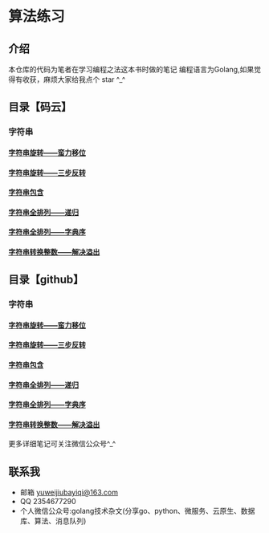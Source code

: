 # 算法练习

## 介绍
本仓库的代码为笔者在学习编程之法这本书时做的笔记
编程语言为Golang,如果觉得有收获，麻烦大家给我点个 star ^_^

## 目录【码云】
### 字符串
#### [字符串旋转——蛮力移位](https://gitee.com/yuweiwuyazi/bianchengzhuji/tree/master/tstring/demo1)
#### [字符串旋转——三步反转](https://gitee.com/yuweiwuyazi/bianchengzhuji/tree/master/tstring/demo2)
#### [字符串包含](https://gitee.com/yuweiwuyazi/bianchengzhuji/tree/master/tstring/demo3)
#### [字符串全排列——递归](https://gitee.com/yuweiwuyazi/bianchengzhuji/tree/master/tstring/demo4)
#### [字符串全排列——字典序](https://gitee.com/yuweiwuyazi/bianchengzhuji/tree/master/tstring/demo5)
#### [字符串转换整数——解决溢出](https://gitee.com/yuweiwuyazi/bianchengzhuji/tree/master/tstring/demo6)

## 目录【github】
### 字符串
#### [字符串旋转——蛮力移位](https://github.com/yuwe1/bianchengzhuji/tree/master/tstring/demo1)
#### [字符串旋转——三步反转](https://github.com/yuwe1/bianchengzhuji/tree/master/tstring/demo2)
#### [字符串包含](https://github.com/yuwe1/bianchengzhuji/tree/master/tstring/demo3)
#### [字符串全排列——递归](https://github.com/yuwe1/bianchengzhuji/tree/master/tstring/demo4)
#### [字符串全排列——字典序](https://github.com/yuwe1/bianchengzhuji/tree/master/tstring/demo5)
#### [字符串转换整数——解决溢出](https://github.com/yuwe1/bianchengzhuji/tree/master/tstring/demo6)

更多详细笔记可关注微信公众号^_^
## 联系我
- 邮箱 yuweijiubayiqi@163.com
- QQ  2354677290
- 个人微信公众号:golang技术杂文(分享go、python、微服务、云原生、数据库、算法、消息队列)
